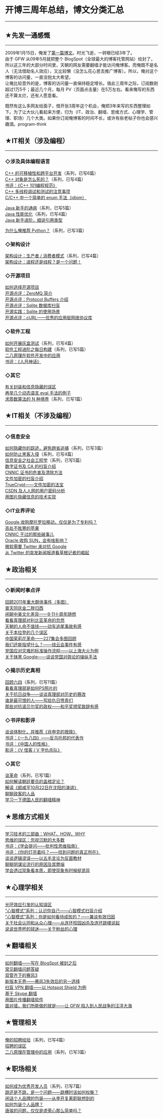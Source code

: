 # 开博三周年总结，博文分类汇总 

-----

 ## ★先发一通感慨
-------

  
 2009年1月15日，俺发了[第一篇博文](http://program-think.blogspot.com/2009/01/test.html)。时光飞逝，一转眼已经3年了。  
 由于 GFW 从09年5月就把整个 BlogSpot（全球最大的博客托管网站）给封了，所以这三年的大部分时间里，天朝的网友需要翻墙才能访问俺博客。而俺既不是名人（无法借助名人效应），又比较懒（没怎么花心思去推广博客）。所以，俺对这个博客的访问量，一直没抱太大希望。  
 让俺比较意外的是，博客的访问量一直保持稳定增长。值此三周年之际，订阅数刚超过1万5千；最近几个月，每月 PV（页面点击量）在5万左右。看来俺写的东西还不算太烂，还有人愿意看。  
   
 既然有这么多网友给面子，借开张3周年这个机会，俺把3年来写的东西整理如下。为了让大伙儿看起来方便，归为（IT、政治、翻墙、思维方式、心理学、管理、职场）几个大类。如果你订阅俺博客的时间不长，或许有些老帖子你也会感兴趣滴。program-think  
   
 ## ★IT相关（涉及编程）
-----------

  
 ### ◇涉及具体编程语言

  
 [C++ 的可移植性和跨平台开发](http://program-think.blogspot.com/2009/01/cxx-cross-platform-develop-0-overview.html)（系列，已写6篇）  
 [C++ 对象是怎么死的？](http://program-think.blogspot.com/2009/02/cxx-object-destroy-overview.html)（系列，已写4篇）  
 [书评：《C++ 101编程规范》](http://program-think.blogspot.com/2009/01/cxx-coding-standards-101-rules.html)  
 [C++ 多线程调试和测试的注意事项](http://program-think.blogspot.com/2009/04/debug-test-multithreaded-applications.html)  
 [C/C++ 中一个简单的 enum 手法（idiom）](http://program-think.blogspot.com/2009/04/c-cxx-enum-idiom.html)  
   
 [Java 新手的通病](http://program-think.blogspot.com/2009/01/defect-of-java-beginner-0-overview.html)（系列，已写5篇）  
 [Java 性能优化](http://program-think.blogspot.com/2009/03/java-performance-tuning-0-overview.html)（系列，已写4篇）  
 [Java 新手进阶，细说引用类型](http://program-think.blogspot.com/2009/03/java-reference-types-detail.html)  
   
 [为什么俺推荐 Python？](http://program-think.blogspot.com/2009/08/why-choose-python-0-overview.html)（系列，已写3篇）  
   
 ### ◇架构设计

  
 [架构设计：生产者 / 消费者模式](http://program-think.blogspot.com/2009/03/producer-consumer-pattern-0-overview.html)（系列，已写4篇）  
 [架构设计：进程还是线程？是一个问题！](http://program-think.blogspot.com/2009/02/multi-process-vs-multi-thread.html)  
   
 ### ◇开源项目

  
 [如何选择开源项目](http://program-think.blogspot.com/2009/02/how-to-choose-opensource-project.html)  
 [开源点评：ZeroMQ 简介](http://program-think.blogspot.com/2011/08/opensource-review-zeromq.html)  
 [开源点评：Protocol Buffers 介绍](http://program-think.blogspot.com/2009/05/opensource-review-protocol-buffers.html)  
 [开源点评：Sqlite 数据库扫盲](http://program-think.blogspot.com/2009/03/opensource-review-sqlite-database.html)  
 [开源实践：Sqlite 的使用场景](http://program-think.blogspot.com/2009/04/how-to-use-sqlite.html)  
 [开源点评：cURL——优秀的应用层网络协议库](http://program-think.blogspot.com/2009/03/opensource-review-curl-library.html)  
   
 ### ◇软件工程

  
 [如何开展灰盒测试](http://program-think.blogspot.com/2010/11/grey-box-testing-0.html)（系列，已写4篇）  
 [软件工程进阶之每日构建](http://program-think.blogspot.com/2009/02/daily-build-0-overview.html)（系列，已写5篇）  
 [二八原理在软件开发中的应用](http://program-think.blogspot.com/2009/02/80-20-principle-1-software-developing.html)  
 [书评：《人月神话》](http://program-think.blogspot.com/2009/03/book-review-mythical-man-month.html)  
   
 ### ◇其它

  
 [有关封装和信息隐藏的误区](http://program-think.blogspot.com/2010/08/encapsulation-and-information-hiding.html)  
 [再举几个动态语言 eval 手法的例子](http://program-think.blogspot.com/2009/08/examples-of-eval.html)  
 [求质数算法的 N 种境界](http://program-think.blogspot.com/2011/12/prime-algorithm-1.html)（系列，已写1篇）  
   
 ## ★IT相关（不涉及编程）
------------

  
 ### ◇信息安全

  
 [如何隐藏你的踪迹，避免跨省追捕](http://program-think.blogspot.com/2010/04/howto-cover-your-tracks-0.html)（系列，已写3篇）  
 [如何防止黑客入侵](http://program-think.blogspot.com/2010/06/howto-prevent-hacker-attack-0.html)（系列，已写4篇）  
 [信息安全之社会工程学](http://program-think.blogspot.com/2009/05/social-engineering-0-overview.html)（系列，已写5篇）  
 [数字证书及 CA 的扫盲介绍](http://program-think.blogspot.com/2010/02/introduce-digital-certificate-and-ca.html)  
 [CNNIC 证书的危害及清除方法](http://program-think.blogspot.com/2010/02/remove-cnnic-cert.html)  
 [文件加密的扫盲介绍](http://program-think.blogspot.com/2011/05/file-encryption-overview.html)  
 [TrueCrypt——文件加密的法宝](http://program-think.blogspot.com/2011/05/recommend-truecrypt.html)  
 [CSDN 及人人网的用户密码分析](http://program-think.blogspot.com/2011/12/csdn-renren-password-analysis.html)  
 [用图片隐藏信息的技术实现](http://program-think.blogspot.com/2011/06/use-image-hide-information.html)  
   
 ### ◇IT业界评论

  
 [Google 收购摩托罗拉移动，仅仅是为了专利吗？](http://program-think.blogspot.com/2011/08/google-acquire-motorola.html)  
 [高处不胜寒的苹果](http://program-think.blogspot.com/2010/05/apple-market-value.html)  
 [CNNIC 干过的那些破事儿](http://program-think.blogspot.com/2010/02/about-cnnic.html)  
 [Oracle 收购 SUN，会有啥影响？](http://program-think.blogspot.com/2009/04/oracle-buy-sun.html)  
 [微软需要 Twitter 来对抗 Google](http://program-think.blogspot.com/2009/04/microsoft-need-twitter-to-pk-google.html)  
 [从 Twitter 的突发新闻报道看草根记者的崛起](http://program-think.blogspot.com/2009/01/twitter-and-break-news-and-people.html)  
   
 ## ★政治相关
-----

  
 ### ◇新闻时事点评

  
 [回顾2011年重大群体事件（多图）](http://program-think.blogspot.com/2012/01/2011-mass-incidents.html)  
 [普天同庆金二胖归西](http://program-think.blogspot.com/2011/12/kim-jong-il-joke.html)  
 [闲聊中美文化差异——9·11十周年随想](http://program-think.blogspot.com/2011/09/usa-vs-china.html)  
 [看看真理部对利比亚革命的忽悠](http://program-think.blogspot.com/2011/08/libyan-civil-war.html)  
 [天朝的人命不值钱——动车追尾事故有感](http://program-think.blogspot.com/2011/07/wenzhou-train-collision.html)  
 [关于本拉登的几个误区](http://program-think.blogspot.com/2011/05/usama-bin-laden.html)  
 [中国茉莉花革命——227集会多图回顾](http://program-think.blogspot.com/2011/03/jasmine-revolution-227-photo.html)  
 [我们还能指望什么？——钱云会事件有感](http://program-think.blogspot.com/2011/01/what-we-can-depend-on.html)  
 [党国应对灾难的标准操作流程——以上海大火为例](http://program-think.blogspot.com/2010/11/sop-of-shanghai-fire.html)  
 [关于抹黑 Google——谈谈党国对舆论的操纵手法](http://program-think.blogspot.com/2010/03/party-control-news-media.html)  
   
 ### ◇揭示历史真相

  
 [回顾六四](http://program-think.blogspot.com/2011/06/june-fourth-incident-0.html)（系列，已写11篇）  
 [看看真理部是如何PS照片的](http://program-think.blogspot.com/2010/09/censorship-of-images.html)  
 [关于抗日战争——谈谈真理部对历史的篡改](http://program-think.blogspot.com/2010/09/sino-japanese-war.html)  
 [谁是最可恨的人——写给仇日愤青们](http://program-think.blogspot.com/2011/03/ccp-vs-japanese.html)  
 [那些对抗诺贝尔奖的政权——和平奖颁奖致辞有感](http://program-think.blogspot.com/2010/12/anti-nobel-prize-history.html)  
   
 ### ◇书评和影评

  
 [谈谈体制化，并推荐《肖申克的救赎》](http://program-think.blogspot.com/2010/11/institutionalize.html)  
 [书评：《一九八四》——反乌托邦的代表作](http://program-think.blogspot.com/2009/06/book-review-1984.html)  
 [书评：《中国人的性格》](http://program-think.blogspot.com/2011/02/book-review-chinese-characteristics.html)  
 [影评：《V 怪客 / V 字仇杀队》](http://program-think.blogspot.com/2011/11/film-v-for-vendetta.html)  
   
 ### ◇其它

  
 [谈革命](http://program-think.blogspot.com/2011/12/revolution-0.html)（系列，已写1篇）  
 [如何解读朝廷要员的盖棺定论？](http://program-think.blogspot.com/2011/12/chinese-leader-death.html)  
 [解读《郎咸平10月22日在沈阳的演讲》](http://program-think.blogspot.com/2011/11/lang-xianping-speech-in-shenyang.html)  
 [聊聊政客的人品](http://program-think.blogspot.com/2011/06/politician-integrity.html)  
 [学习一下德国人民的翻墙精神](http://program-think.blogspot.com/2009/07/break-through-berlin-wall.html)  
   
 ## ★思维方式相关
-------

  
 [学习技术的三部曲：WHAT、HOW、WHY](http://program-think.blogspot.com/2009/02/study-technology-in-three-steps.html)  
 [思维的误区：忽视沉默的大多数](http://program-think.blogspot.com/2010/07/silent-proof.html)  
 [书评：《学会提问——批判性思维指南》](http://program-think.blogspot.com/2010/10/book-review-asking-right-questions.html)  
 [书评：《你的灯亮着吗？——找到问题的真正所在》](http://program-think.blogspot.com/2009/07/book-review-are-your-lights-on.html)  
 [谈谈逻辑谬误——以五毛言论为反面教材](http://program-think.blogspot.com/2011/03/logical-fallacies.html)  
 [聊聊阴谋论流行的原因及其弊端](http://program-think.blogspot.com/2011/11/conspiracy-theory.html)  
 [学会透过现象看本质，即使现象有时候挺诡异](http://program-think.blogspot.com/2009/02/from-surface-to-essence.html)  
   
 ## ★心理学相关
------

  
 [光环效应引发的认知误区](http://program-think.blogspot.com/2009/05/halo-effect.html)  
 [“心智模式”系列：认识你自己——心智模式扫盲介绍](http://program-think.blogspot.com/2010/02/about-mental-model.html)  
 [“心智模式”系列：你是如何看待成败的？——兼谈有效归因](http://program-think.blogspot.com/2010/04/how-to-attribute-success-failure.html)  
 [关于社会认同和从众心理——从连环校园凶杀及连环跳楼说起](http://program-think.blogspot.com/2010/05/about-social-proof.html)  
 [说说世界杯的球迷——关于粉丝的心理](http://program-think.blogspot.com/2010/07/about-football-fans.html)  
   
 ## ★翻墙相关
-----

  
 [如何翻墙——写在 BlogSpot 被封之后](http://program-think.blogspot.com/2009/05/how-to-break-through-gfw.html)  
 [常见翻墙问题答疑](http://program-think.blogspot.com/2011/09/gfw-faq.html)  
 [双管齐下的赛风3](http://program-think.blogspot.com/2011/10/gfw-psiphon.html)  
 [新版本无界——赛风3失效后的另一选择](http://program-think.blogspot.com/2011/12/gfw-wujie.html)  
 [扫盲 VPN 翻墙——以 Hotspot Shield 为例](http://program-think.blogspot.com/2011/09/gfw-vpn-hotspot-shield.html)  
 [基于 Skype 翻墙](http://program-think.blogspot.com/2011/05/through-gfw-with-skype.html)  
 [用图片传播翻墙软件](http://program-think.blogspot.com/2011/05/use-image-hide-gfw-tool.html)  
 [面对墙，我们所能做的就是——让 GFW 陷入到人民战争的汪洋大海](http://program-think.blogspot.com/2009/10/use-people-war-to-anti-gfw.html)  
   
 ## ★管理相关
-----

  
 [俺的招聘经验](http://program-think.blogspot.com/2011/03/hiring-experience-0.html)（系列，已写4篇）  
 [招聘的误区](http://program-think.blogspot.com/2009/04/defect-of-hire.html)  
 [二八原理在管理中的应用](http://program-think.blogspot.com/2009/03/80-20-principle-2-management-overview.html)（系列，已写3篇）  
   
 ## ★职场相关
-----

  
 [如何成为优秀开发人员](http://program-think.blogspot.com/2009/01/0.html)（系列，已写7篇）  
 [跳还是不跳，是一个问题——跳槽时该如何权衡？](http://program-think.blogspot.com/2009/11/job-hopping.html)  
 [闲话个人品牌的包装——从李开复离职联想到的](http://program-think.blogspot.com/2009/09/personal-branding-advantage.html)  
 [如何包装个人品牌？](http://program-think.blogspot.com/2009/09/how-to-personal-branding.html)  
 [唐骏的问题，仅仅是虚荣心那么简单吗？](http://program-think.blogspot.com/2011/04/vanity-of-tangjun.html) 
